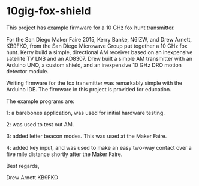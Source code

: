 10gig-fox-shield
================
This project has example firmware for a 10 GHz fox hunt transmitter.

For the San Diego Maker Faire 2015, Kerry Banke, N6IZW, and Drew Arnett,
KB9FKO, from the San Diego Microwave Group put together a 10 GHz fox hunt.
Kerry build a simple, directional AM receiver based on an inexpensive
satellite TV LNB and an AD8307.  Drew built a simple AM transmitter with an
Arduino UNO, a custom shield, and an inexpensive 10 GHz DRO motion detector
module.

Writing firmware for the fox transmitter was remarkably simple with the
Arduino IDE.  The firmware in this project is provided for education.

The example programs are:

1:  a barebones application, was used for initial hardware testing.

2:  was used to test out AM.

3:  added letter beacon modes.  This was used at the Maker Faire.

4:  added key input, and was used to make an easy two-way contact over a five
mile distance shortly after the Maker Faire.

Best regards,

Drew Arnett
KB9FKO
